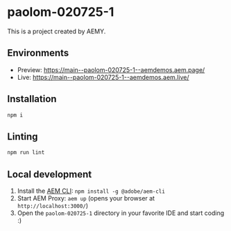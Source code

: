 # paolom-020725-1

This is a project created by AEMY.

## Environments

- Preview: https://main--paolom-020725-1--aemdemos.aem.page/
- Live: https://main--paolom-020725-1--aemdemos.aem.live/

## Installation

```sh
npm i
```

## Linting

```sh
npm run lint
```

## Local development

1. Install the [AEM CLI](https://github.com/adobe/helix-cli): `npm install -g @adobe/aem-cli`
1. Start AEM Proxy: `aem up` (opens your browser at `http://localhost:3000/`)
1. Open the `paolom-020725-1` directory in your favorite IDE and start coding :)